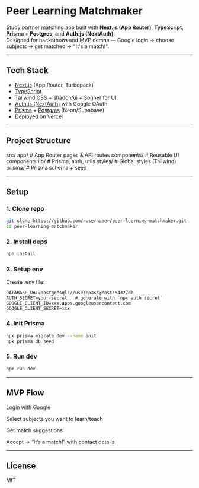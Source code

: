 # Peer Learning Matchmaker

Study partner matching app built with **Next.js (App Router)**, **TypeScript**, **Prisma + Postgres**, and **Auth.js (NextAuth)**.  
Designed for hackathons and MVP demos — Google login → choose subjects → get matched → "It's a match!".

---

## Tech Stack
- [Next.js](https://nextjs.org/) (App Router, Turbopack)
- [TypeScript](https://www.typescriptlang.org/)
- [Tailwind CSS](https://tailwindcss.com/) + [shadcn/ui](https://ui.shadcn.com/) + [Sonner](https://sonner.emilkowal.ski/) for UI
- [Auth.js (NextAuth)](https://authjs.dev/) with Google OAuth
- [Prisma](https://www.prisma.io/) + [Postgres](https://neon.tech/) (Neon/Supabase)
- Deployed on [Vercel](https://vercel.com/)

---

## Project Structure

src/
app/ # App Router pages & API routes
components/ # Reusable UI components
lib/ # Prisma, auth, utils
styles/ # Global styles (Tailwind)
prisma/ # Prisma schema + seed

---

## Setup

### 1. Clone repo
```bash
git clone https://github.com/<username>/peer-learning-matchmaker.git
cd peer-learning-matchmaker
```
### 2. Install deps
```bash
npm install
```
### 3. Setup env
Create .env file:
```env
DATABASE_URL=postgresql://user:pass@host:5432/db
AUTH_SECRET=your-secret   # generate with `npx auth secret`
GOOGLE_CLIENT_ID=xxx.apps.googleusercontent.com
GOOGLE_CLIENT_SECRET=xxx
```
### 4. Init Prisma
```bash
npx prisma migrate dev --name init
npx prisma db seed
```
### 5. Run dev
```bash
npm run dev
```

---


## MVP Flow
Login with Google

Select subjects you want to learn/teach

Get match suggestions

Accept → “It’s a match!” with contact details

---

## License
MIT